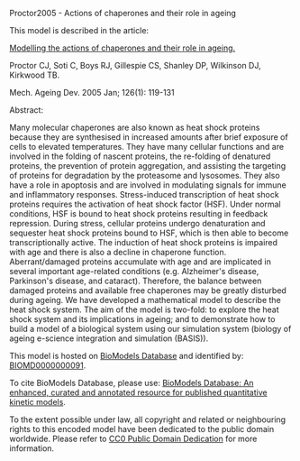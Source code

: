 

Proctor2005 - Actions of chaperones and their role in ageing

This model is described in the article:

[Modelling the actions of chaperones and their role in
ageing.](http://identifiers.org/pubmed/15610770)

Proctor CJ, Soti C, Boys RJ, Gillespie CS, Shanley DP, Wilkinson DJ, Kirkwood
TB.

Mech. Ageing Dev. 2005 Jan; 126(1): 119-131

Abstract:

Many molecular chaperones are also known as heat shock proteins because they
are synthesised in increased amounts after brief exposure of cells to elevated
temperatures. They have many cellular functions and are involved in the
folding of nascent proteins, the re-folding of denatured proteins, the
prevention of protein aggregation, and assisting the targeting of proteins for
degradation by the proteasome and lysosomes. They also have a role in
apoptosis and are involved in modulating signals for immune and inflammatory
responses. Stress-induced transcription of heat shock proteins requires the
activation of heat shock factor (HSF). Under normal conditions, HSF is bound
to heat shock proteins resulting in feedback repression. During stress,
cellular proteins undergo denaturation and sequester heat shock proteins bound
to HSF, which is then able to become transcriptionally active. The induction
of heat shock proteins is impaired with age and there is also a decline in
chaperone function. Aberrant/damaged proteins accumulate with age and are
implicated in several important age-related conditions (e.g. Alzheimer's
disease, Parkinson's disease, and cataract). Therefore, the balance between
damaged proteins and available free chaperones may be greatly disturbed during
ageing. We have developed a mathematical model to describe the heat shock
system. The aim of the model is two-fold: to explore the heat shock system and
its implications in ageing; and to demonstrate how to build a model of a
biological system using our simulation system (biology of ageing e-science
integration and simulation (BASIS)).

This model is hosted on [BioModels Database](http://www.ebi.ac.uk/biomodels/)
and identified by:
[BIOMD0000000091](http://identifiers.org/biomodels.db/BIOMD0000000091).

To cite BioModels Database, please use: [BioModels Database: An enhanced,
curated and annotated resource for published quantitative kinetic
models](http://identifiers.org/pubmed/20587024).

To the extent possible under law, all copyright and related or neighbouring
rights to this encoded model have been dedicated to the public domain
worldwide. Please refer to [CC0 Public Domain
Dedication](http://creativecommons.org/publicdomain/zero/1.0/) for more
information.


